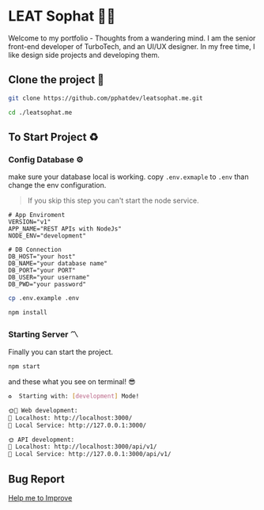 # LEAT Sophat 🌈🌞
Welcome to my portfolio - Thoughts from a wandering mind. I am the senior front-end developer of TurboTech, and an UI/UX designer. In my free time, I like design side projects and developing them.


## Clone the project 📂

```sh
git clone https://github.com/pphatdev/leatsophat.me.git
```

```sh
cd ./leatsophat.me
```

## To Start Project ♻️

### Config Database ⚙️

make sure your database local is working. copy `.env.exmaple` to `.env` than change the env configuration.

> If you skip this step you can't start the node service.

```env
# App Enviroment
VERSION="v1"
APP_NAME="REST APIs with NodeJs"
NODE_ENV="development"

# DB Connection
DB_HOST="your host"
DB_NAME="your database name"
DB_PORT="your PORT"
DB_USER="your username"
DB_PWD="your password"
```

```sh
cp .env.example .env
```

```sh
npm install
```

### Starting Server 〽️

Finally you can start the project.

```sh
npm start
```

and these what you see on terminal! 😎

```bash
♻️  Starting with: [development] Mode!

🌞🫣 Web development:
🚀 Localhost: http://localhost:3000/
🚀 Local Service: http://127.0.0.1:3000/

🌞 API development:
🚀 Localhost: http://localhost:3000/api/v1/
🚀 Local Service: http://127.0.0.1:3000/api/v1/
```


## Bug Report

[Help me to Improve](https://github.com/pphatdev/leatsophat.me/discussions/new?category=general)
